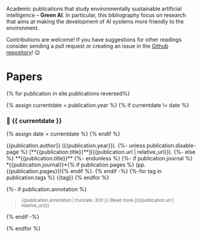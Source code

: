 Academic publications that study environmentally sustainable artificial intelligence – **Green AI**.
In particular, this bibliography focus on research that aims at making the development of AI systems more friendly to the environment.

Contributions are welcome! If you have suggestions for other readings consider sending a pull request or creating an issue in the [Github repository][github-repo]!  😉

# Papers

{% for publication in site.publications reversed%}

{% assign currentdate = publication.year %}
{% if currentdate != date %}
### 📅 **{{ currentdate }}**
{% assign date = currentdate %} 
{% endif %}

  <p markdown="span">
      {{publication.author}} ({{publication.year}}).
      {%- unless publication.disable-page %}
      [**{{publication.title}}**]({{publication.url | relative_url}}).
      {%- else %}
      **{{publication.title}}**
      {%- endunless %}
      {%- if publication.journal %}
        *{{publication.journal}}*{% if publication.pages %} (pp. {{publication.pages}}){% endif %}.
      {% endif -%}
{%-for tag in publication.tags %}
<span class="badge">{{tag}}</span>
{% endfor %}
</p>
{%- if publication.annotation %}
<blockquote><small markdown="1">
{{publication.annotation | truncate: 300 }} [Read more.]({{publication.url | relative_url}})
</small></blockquote>
{% endif -%}

{% endfor %}


[github-repo]: https://github.com/luiscruz/green-ai
